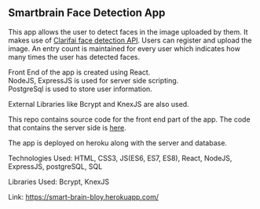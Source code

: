 ## Smartbrain Face Detection App

This app allows the user to detect faces in the image uploaded by them. It makes use of [Clarifai face detection API](https://www.clarifai.com/models/face-detection-image-recognition-model-a403429f2ddf4b49b307e318f00e528b-detection). Users can register and upload the image. An entry count is maintained for every user which indicates how many times the user has detected faces.

Front End of the app is created using React. <br/>
NodeJS, ExpressJS is used for server side scripting. <br/>
PostgreSql is used to store user information.

External Libraries like Bcrypt and KnexJS are also used.

This repo contains source code for the front end part of the app. The code that contains the server side is [here](https://github.com/yitzhak-bloy/smart-brain-api).


 The app is deployed on heroku along with the server and database.

Technologies Used: HTML, CSS3, JS(ES6, ES7, ES8), React, NodeJS, ExpressJS, postgreSQL, SQL

Libraries Used: Bcrypt, KnexJS

Link: https://smart-brain-bloy.herokuapp.com/
